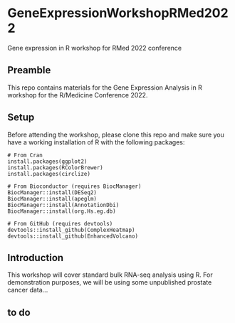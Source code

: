 # GeneExpressionWorkshopRMed2022
Gene expression in R workshop for RMed 2022 conference

## Preamble
This repo contains materials for the Gene Expression Analysis in R workshop for the R/Medicine Conference 2022.

## Setup

Before attending the workshop, please clone this repo and make sure you have a working installation of R with the following packages:
```
# From Cran
install.packages(ggplot2)
install.packages(RColorBrewer)
install.packages(circlize)

# From Bioconductor (requires BiocManager)
BiocManager::install(DESeq2)
BiocManager::install(apeglm)
BiocManager::install(AnnotationDbi)
BiocManager::install(org.Hs.eg.db)

# From GitHub (requires devtools)
devtools::install_github(ComplexHeatmap)
devtools::install_github(EnhancedVolcano)
```

## Introduction

This workshop will cover standard bulk RNA-seq analysis using R. For demonstration purposes, we will be using some unpublished prostate cancer data...

## to do
